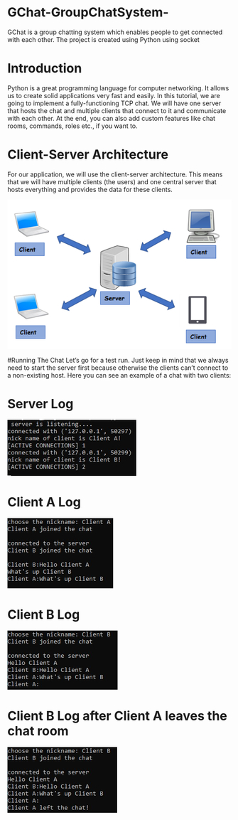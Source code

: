 # GChat-GroupChatSystem-
GChat is a group chatting system which enables people to get connected with each other. The project is created using Python using socket

# Introduction
Python is a great programming language for computer networking. It allows us to create solid applications very fast and easily. In this tutorial, we are going to implement a fully-functioning TCP chat. We will have one server that hosts the chat and multiple clients that connect to it and communicate with each other. At the end, you can also add custom features like chat rooms, commands, roles etc., if you want to.


# Client-Server Architecture
For our application, we will use the client-server architecture. This means that we will have multiple clients (the users) and one central server that hosts everything and provides the data for these clients.

![](images/Client-Server-Achitecture.png)

#Running The Chat
Let’s go for a test run. Just keep in mind that we always need to start the server first because otherwise the clients can’t connect to a non-existing host. Here you can see an example of a chat with two clients:

# Server Log

![](images/server.jpg)

# Client A Log

![](images/Client_A.jpg)

# Client B Log

![](images/Client_B.jpg)

# Client B Log after Client A leaves the chat room

![](images/Client_remove.jpg)
